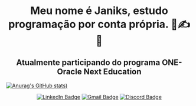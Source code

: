 <div align="center">
<h1>Meu nome é Janiks, estudo programação por conta própria. 🤖✍️🚀 <br></h1>
<h2>Atualmente participando do programa ONE-Oracle Next Education </h2>
</div>

[![Anurag's GitHub stats](https://github-readme-stats.vercel.app/api?username=J4niks&show_icons=true&theme=blue_navy))](https://github.com/anuraghazra/github-readme-stats)

<div align="center">
  <a href="https://linkedin.com/in/janiksoliveira/" target="_blank"><img src="https://img.shields.io/badge/LinkedIn-1a77ce?style=for-the-badge&logo=linkedin&logoColor=white" alt="LinkedIn Badge"></a>
  <a href="mailto:contato.janiksoliveira@gmail.com" target="_blank"><img src="https://img.shields.io/badge/Gmail-3a3a3a?style=for-the-badge&logo=gmail&logoColor=white" alt="Gmail Badge"></a>
  <a href="https://discord.gg/nvwCz3PXGq" target="_blank"><img src="https://img.shields.io/badge/Discord-1f3de4?style=for-the-badge&logo=discord&logoColor=white" alt="Discord Badge"></a>
</div>

